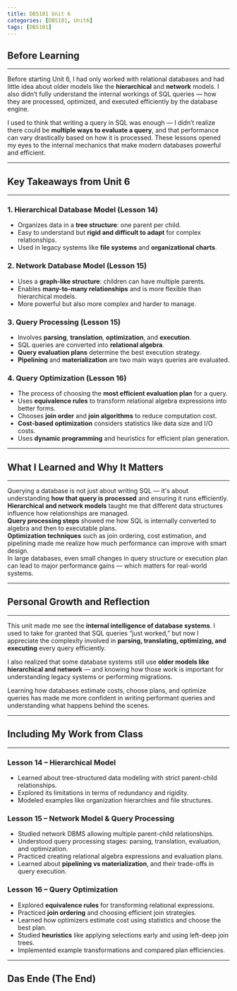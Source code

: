 ```yaml
---
title: DBS101 Unit 6
categories: [DBS101, Unit6]
tags: [DBS101]
---
```


## Before Learning
---
Before starting Unit 6, I had only worked with relational databases and had little idea about older models like the **hierarchical** and **network** models. I also didn’t fully understand the internal workings of SQL queries — how they are processed, optimized, and executed efficiently by the database engine.  

I used to think that writing a query in SQL was enough — I didn’t realize there could be **multiple ways to evaluate a query**, and that performance can vary drastically based on how it is processed. These lessons opened my eyes to the internal mechanics that make modern databases powerful and efficient.

---

## Key Takeaways from Unit 6
---

### 1. Hierarchical Database Model (Lesson 14)
- Organizes data in a **tree structure**: one parent per child.
- Easy to understand but **rigid and difficult to adapt** for complex relationships.
- Used in legacy systems like **file systems** and **organizational charts**.

### 2. Network Database Model (Lesson 15)
- Uses a **graph-like structure**: children can have multiple parents.
- Enables **many-to-many relationships** and is more flexible than hierarchical models.
- More powerful but also more complex and harder to manage.

### 3. Query Processing (Lesson 15)
- Involves **parsing**, **translation**, **optimization**, and **execution**.
- SQL queries are converted into **relational algebra**.
- **Query evaluation plans** determine the best execution strategy.
- **Pipelining** and **materialization** are two main ways queries are evaluated.

### 4. Query Optimization (Lesson 16)
- The process of choosing the **most efficient evaluation plan** for a query.
- Uses **equivalence rules** to transform relational algebra expressions into better forms.
- Chooses **join order** and **join algorithms** to reduce computation cost.
- **Cost-based optimization** considers statistics like data size and I/O costs.
- Uses **dynamic programming** and heuristics for efficient plan generation.

---

## What I Learned and Why It Matters
---
Querying a database is not just about writing SQL — it's about understanding **how that query is processed** and ensuring it runs efficiently.  
**Hierarchical and network models** taught me that different data structures influence how relationships are managed.  
**Query processing steps** showed me how SQL is internally converted to algebra and then to executable plans.  
**Optimization techniques** such as join ordering, cost estimation, and pipelining made me realize how much performance can improve with smart design.  
In large databases, even small changes in query structure or execution plan can lead to major performance gains — which matters for real-world systems.

---

## Personal Growth and Reflection
---
This unit made me see the **internal intelligence of database systems**. I used to take for granted that SQL queries “just worked,” but now I appreciate the complexity involved in **parsing, translating, optimizing, and executing** every query efficiently.  

I also realized that some database systems still use **older models like hierarchical and network** — and knowing how those work is important for understanding legacy systems or performing migrations.  

Learning how databases estimate costs, choose plans, and optimize queries has made me more confident in writing performant queries and understanding what happens behind the scenes.

---

## Including My Work from Class
---

### **Lesson 14 – Hierarchical Model**
- Learned about tree-structured data modeling with strict parent-child relationships.
- Explored its limitations in terms of redundancy and rigidity.
- Modeled examples like organization hierarchies and file structures.

### **Lesson 15 – Network Model & Query Processing**
- Studied network DBMS allowing multiple parent-child relationships.
- Understood query processing stages: parsing, translation, evaluation, and optimization.
- Practiced creating relational algebra expressions and evaluation plans.
- Learned about **pipelining vs materialization**, and their trade-offs in query execution.

### **Lesson 16 – Query Optimization**
- Explored **equivalence rules** for transforming relational expressions.
- Practiced **join ordering** and choosing efficient join strategies.
- Learned how optimizers estimate cost using statistics and choose the best plan.
- Studied **heuristics** like applying selections early and using left-deep join trees.
- Implemented example transformations and compared plan efficiencies.

---

## Das Ende (The End)
